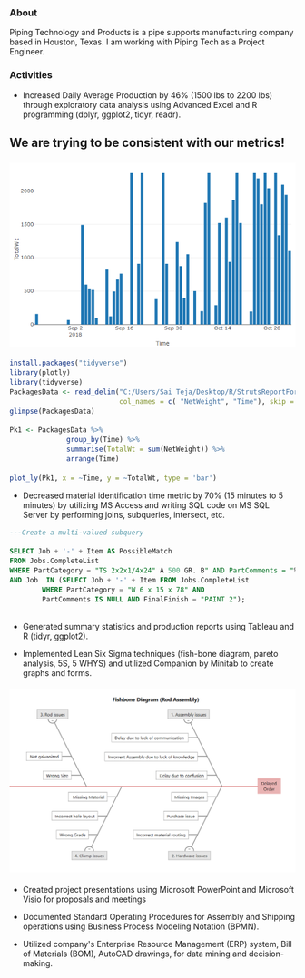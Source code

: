 ### About 
Piping Technology and Products is a pipe supports manufacturing company based in Houston, Texas.  I am working with Piping Tech as a Project Engineer. 

### Activities
* Increased Daily Average Production by 46% (1500 lbs to 2200 lbs) through exploratory data analysis using Advanced Excel and R programming (dplyr, ggplot2, tidyr, readr).

## We are trying to be consistent with our metrics!
### ![We are Improving](https://github.com/saitejavanamala/Portfolio/blob/master/Piping%20Tech/WeAreImproving.png)

```R
install.packages("tidyverse")
library(plotly)
library(tidyverse)
PackagesData <- read_delim("C:/Users/Sai Teja/Desktop/R/StrutsReportForR.csv", delim = ',',
                           col_names = c( "NetWeight", "Time"), skip = 1)
glimpse(PackagesData)

Pk1 <- PackagesData %>%
              group_by(Time) %>%
              summarise(TotalWt = sum(NetWeight)) %>%
              arrange(Time)

plot_ly(Pk1, x = ~Time, y = ~TotalWt, type = 'bar') 
```


* Decreased material identification time metric by 70% (15 minutes to 5 minutes) by utilizing MS Access and writing SQL code on MS SQL Server by performing joins, subqueries, intersect, etc. 

```sql
---Create a multi-valued subquery

SELECT Job + '-' + Item AS PossibleMatch 
FROM Jobs.CompleteList 
WHERE PartCategory = "TS 2x2x1/4x24" A 500 GR. B" AND PartComments = "%holes" AND FinalFinish = "PAINT 2"
AND Job  IN (SELECT Job + '-' + Item FROM Jobs.CompleteList 
	    WHERE PartCategory = "W 6 x 15 x 78" AND 
	    PartComments IS NULL AND FinalFinish = "PAINT 2");
	    
```

* Generated summary statistics and production reports using Tableau and R (tidyr, ggplot2).


* Implemented Lean Six Sigma techniques (fish-bone diagram, pareto analysis, 5S, 5 WHYS) and utilized Companion by Minitab to create graphs and forms.

#### ![A sample fishbone diagram to pinpoint major issues and to come up with solutions](https://github.com/saitejavanamala/Portfolio/blob/master/Piping%20Tech/Fishbone.PNG)

* Created project presentations using Microsoft PowerPoint and Microsoft Visio for proposals and meetings


* Documented Standard Operating Procedures for Assembly and Shipping operations using Business Process Modeling Notation (BPMN).


* Utilized company's Enterprise Resource Management (ERP) system, Bill of Materials (BOM), AutoCAD drawings, for data mining and decision-making. 

